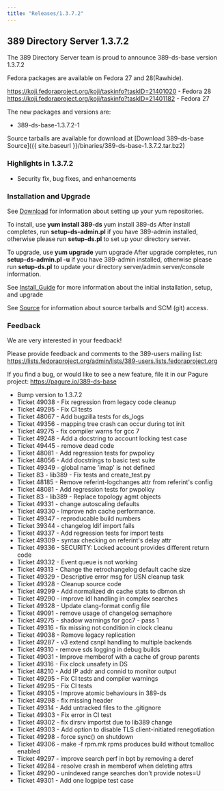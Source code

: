 ```yaml
---
title: "Releases/1.3.7.2"
---
```

389 Directory Server 1.3.7.2
-----------------------------

The 389 Directory Server team is proud to announce 389-ds-base version 1.3.7.2

Fedora packages are available on Fedora 27 and 28(Rawhide).

https://koji.fedoraproject.org/koji/taskinfo?taskID=21401020   - Fedora 28
https://koji.fedoraproject.org/koji/taskinfo?taskID=21401182   - Fedora 27

The new packages and versions are:

-   389-ds-base-1.3.7.2-1 

Source tarballs are available for download at [Download 389-ds-base Source]({{ site.baseurl }}/binaries/389-ds-base-1.3.7.2.tar.bz2)

### Highlights in 1.3.7.2

- Security fix, bug fixes, and enhancements

### Installation and Upgrade 
See [Download](../download.html) for information about setting up your yum repositories.

To install, use **yum install 389-ds** yum install 389-ds After install completes, run **setup-ds-admin.pl** if you have 389-admin installed, otherwise please run **setup-ds.pl** to set up your directory server.

To upgrade, use **yum upgrade** yum upgrade After upgrade completes, run **setup-ds-admin.pl -u** if you have 389-admin installed, otherwise please run **setup-ds.pl** to update your directory server/admin server/console information.

See [Install\_Guide](../legacy/install-guide.html) for more information about the initial installation, setup, and upgrade

See [Source](../development/source.html) for information about source tarballs and SCM (git) access.

### Feedback

We are very interested in your feedback!

Please provide feedback and comments to the 389-users mailing list: <https://lists.fedoraproject.org/admin/lists/389-users.lists.fedoraproject.org>

If you find a bug, or would like to see a new feature, file it in our Pagure project: <https://pagure.io/389-ds-base>

- Bump version to 1.3.7.2
- Ticket 49038 - Fix regression from legacy code cleanup
- Ticket 49295 - Fix CI tests
- Ticket 48067 - Add bugzilla tests for ds_logs
- Ticket 49356 - mapping tree crash can occur during tot init
- Ticket 49275 - fix compiler warns for gcc 7
- Ticket 49248 - Add a docstring to account locking test case
- Ticket 49445 - remove dead code
- Ticket 48081 - Add regression tests for pwpolicy
- Ticket 48056 - Add docstrings to basic test suite
- Ticket 49349 - global name 'imap' is not defined
- Ticket 83 - lib389 - Fix tests and create_test.py
- Ticket 48185 - Remove referint-logchanges attr from referint's config
- Ticket 48081 - Add regression tests for pwpolicy
- Ticket 83 - lib389 - Replace topology agmt objects
- Ticket 49331 - change autoscaling defaults
- Ticket 49330 - Improve ndn cache performance.
- Ticket 49347 - reproducable build numbers
- Ticket 39344 - changelog ldif import fails
- Ticket 49337 - Add regression tests for import tests
- Ticket 49309 - syntax checking on referint's delay attr
- Ticket 49336 - SECURITY: Locked account provides different return code
- Ticket 49332 - Event queue is not working
- Ticket 49313 - Change the retrochangelog default cache size
- Ticket 49329 - Descriptive error msg for USN cleanup task
- Ticket 49328 - Cleanup source code
- Ticket 49299 - Add normalized dn cache stats to dbmon.sh
- Ticket 49290 - improve idl handling in complex searches
- Ticket 49328 - Update clang-format config file
- Ticket 49091 - remove usage of changelog semaphore
- Ticket 49275 - shadow warnings for gcc7 - pass 1
- Ticket 49316 - fix missing not condition in clock cleanu
- Ticket 49038 - Remove legacy replication
- Ticket 49287 - v3 extend csnpl handling to multiple backends
- Ticket 49310 - remove sds logging in debug builds
- Ticket 49031 - Improve memberof with a cache of group parents
- Ticket 49316 - Fix clock unsafety in DS
- Ticket 48210 - Add IP addr and connid to monitor output
- Ticket 49295 - Fix CI tests and compiler warnings
- Ticket 49295 - Fix CI tests
- Ticket 49305 - Improve atomic behaviours in 389-ds
- Ticket 49298 - fix missing header
- Ticket 49314 - Add untracked files to the .gitignore
- Ticket 49303 - Fix error in CI test
- Ticket 49302 - fix dirsrv importst due to lib389 change
- Ticket 49303 - Add option to disable TLS client-initiated renegotiation
- Ticket 49298 - force sync() on shutdown
- Ticket 49306 - make -f rpm.mk rpms produces build without tcmalloc enabled
- Ticket 49297 - improve search perf in bpt by removing a deref
- Ticket 49284 - resolve crash in memberof when deleting attrs
- Ticket 49290 - unindexed range searches don't provide notes=U
- Ticket 49301 - Add one logpipe test case


